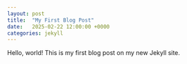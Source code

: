 ```yaml
---
layout: post
title:  "My First Blog Post"
date:   2025-02-22 12:00:00 +0000
categories: jekyll
---
```


Hello, world!  This is my first blog post on my new Jekyll site.

